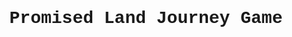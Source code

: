 <!DOCTYPE html>
<html>
    <head>
        <h1 style="font-family:'Courier New', Courier, monospace; text-align: center;">Promised Land Journey Game</h1>
        <script src="https://code.jquery.com/jquery-3.6.0.min.js" integrity="sha256-/xUj+3OJU5yExlq6GSYGSHk7tPXikynS7ogEvDej/m4=" crossorigin="anonymous"></script>
        <script src="https://cdnjs.cloudflare.com/ajax/libs/jquery-csv/1.0.11/jquery.csv.min.js"></script>
        <style media='screen' type='text/css'>
            @font-face {font-family: balbeer;src: url('fonts/Balbeer-Rustic.ttf');font-weight:400;font-weight:normal;}
            @font-face {font-family: bali;src: url('fonts/BALI\ TOLAK\ REKLAMASI.ttf');font-weight:400;font-weight:normal;}
            @font-face {font-family: balloon;src: url('fonts/Balloon\ Pops.ttf');font-weight:400;font-weight:normal;}
            @font-face {font-family: barnacle;src: url('fonts/Barnacle\ Boy\ Font\ by\ 7NTypes.otf');font-weight:400;font-weight:normal;}
            @font-face {font-family: barthowheel;src: url('fonts/Barthowheel\ Regular.ttf');font-weight:400;font-weight:normal;}
            @font-face {font-family: bavaria;src: url('fonts/Bavaria.ttf');font-weight:400;font-weight:normal;}
      </style>
        <script type="text/javascript" src="phaser.min.js"></script>
        <script type="text/javascript" src="gameState.js"></script>
        <script type="text/javascript" src="loadingScene.js"></script>
        <script type="text/javascript" src="menuScene.js"></script>
        <script type="text/javascript" src="tempInputScene.js"></script>
        <script type="text/javascript" src="hostScene.js"></script>
        <script type="text/javascript" src="joinScene.js"></script>
        <script type="text/javascript" src="triviaScene.js"></script>
        <script type="text/javascript" src="correctScene.js"></script>
        <script type="text/javascript" src="incorrectScene.js"></script>
        <script type="text/javascript" src="questions.js"></script>
        <script type="text/javascript" src="newStageScene.js"></script>
        <script type="text/javascript" src="nextPlayerScene.js"></script>
        <script type="text/javascript" src="storyLineScene.js"></script>
        <script type="text/javascript" src="victoryScene.js"></script>
        <script type="text/javascript" src="tieScene.js"></script>
        <script type="text/javascript" src="trueTieScene.js"></script>
        <script type="text/javascript" src="game.js"></script>
        <div id='mygame'></div> 
    </head>
    <body>
        <div style="font-family:balbeer; position:absolute; left:-1000px; visibility:hidden;">.</div>
        <div style="font-family:bali; position:absolute; left:-1000px; visibility:hidden;">.</div>
        <div style="font-family:balloon; position:absolute; left:-1000px; visibility:hidden;">.</div>
        <div style="font-family:barnacle; position:absolute; left:-1000px; visibility:hidden;">.</div>
        <div style="font-family:barthowheel; position:absolute; left:-1000px; visibility:hidden;">.</div>
        <div style="font-family:bavaria; position:absolute; left:-1000px; visibility:hidden;">.</div>
    </body>
</html>